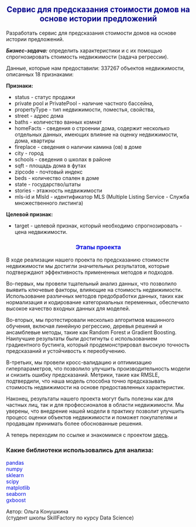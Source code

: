 ## <center><font color='darkblue'> Cервис для предсказания стоимости домов на основе истории предложений </font></center>

Разработать сервис для предсказания стоимости домов на основе истории предложений.

***Бизнес-задача:*** определить характеристики и с их помощью спрогнозировать стоимость недвижимости (задача регрессии).

Данные, которые нам предоставили: 337267 объектов недвижимости, описанных 18 признаками:
 
**Признаки:**
* status - статус продажи
* private pool и PrivatePool - наличие частного бассейна,
* propertyType - тип недвижимости, поместья, свойства,
* street - адрес дома
* baths - количество ванных комнат
* homeFacts - сведения о строении дома, содержит несколько отдельных данных, имеющих влияние на оценку недвижимости, дома, квартиры
* fireplace - сведения о наличии камина (ов) в доме
* city - город
* schools - сведения о школах в районе
* sqft - площадь дома в футах
* zipcode - почтовый индекс
* beds - количество спален в доме
* state - государство/штаты
* stories - этажность недвижимости
* mls-id и MlsId - идентификатор MLS (Multiple Listing Service - Служба множественного листинга)

**Целевой признак:**
* target - целевой признак, который необходимо спрогнозировать - цена недвижимости.


### <center><font color = 'springblue'>**Этапы проекта**</font></center>

В ходе реализации нашего проекта по предсказанию стоимости недвижимости мы достигли значительных результатов, которые подтверждают эффективность примененных методов и подходов.

Во-первых, мы провели тщательный анализ данных, что позволило выявить ключевые факторы, влияющие на стоимость недвижимости. Использование различных методов предобработки данных, таких как нормализация и кодирование категориальных переменных, обеспечило высокое качество входных данных для моделей.

Во-вторых, мы протестировали несколько алгоритмов машинного обучения, включая линейную регрессию, деревья решений и ансамблевые методы, такие как Random Forest и Gradient Boosting. Наилучшие результаты были достигнуты с использованием градиентного бустинга, который продемонстрировал высокую точность предсказаний и устойчивость к переобучению.

В-третьих, мы провели кросс-валидацию и оптимизацию гиперпараметров, что позволило улучшить производительность модели и снизить ошибку предсказаний. Метрики, такие как RMSLE, подтвердили, что наша модель способна точно предсказывать стоимость недвижимости на основе предоставленных характеристик.

Наконец, результаты нашего проекта могут быть полезны как для частных лиц, так и для профессионалов в области недвижимости. Мы уверены, что внедрение нашей модели в практику позволит улучшить процесс оценки объектов недвижимости и поможет покупателям и продавцам принимать более обоснованные решения.


А теперь переходим по ссылке и знакомимся с проектом [здесь](https://github.com/YaroslavaVob/DataScience/blob/main/ML_Project_5/Project-5._Trip_duration_for_taxi%20github.ipynb).


### Какие библиотеки использовались для анализа:
<font color = 'springblue'>pandas</font>\
<font color = 'springblue'>numpy</font>\
<font color = 'springblue'>sklearn</font>\
<font color = 'springblue'>scipy</font>\
<font color = 'springblue'>matplotlib</font>\
<font color = 'springblue'>seaborn</font>\
<font color = 'springblue'>gxboost</font>






Автор: Ольга Конушкина\
(студент школы SkillFactory по курсу Data Science)

